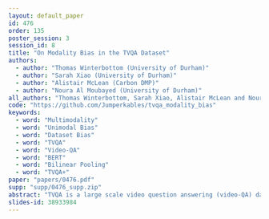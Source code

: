```yaml
---
layout: default_paper
id: 476
order: 135
poster_session: 3
session_id: 8
title: "On Modality Bias in the TVQA Dataset"
authors:
  - author: "Thomas Winterbottom (University of Durham)"
  - author: "Sarah Xiao (University of Durham)"
  - author: "Alistair McLean (Carbon DMP)"
  - author: "Noura Al Moubayed (University of Durham)"
all_authors: "Thomas Winterbottom, Sarah Xiao, Alistair McLean and Noura Al Moubayed"
code: "https://github.com/Jumperkables/tvqa_modality_bias"
keywords:
  - word: "Multimodality"
  - word: "Unimodal Bias"
  - word: "Dataset Bias"
  - word: "TVQA"
  - word: "Video-QA"
  - word: "BERT"
  - word: "Bilinear Pooling"
  - word: "TVQA+"
paper: "papers/0476.pdf"
supp: "supp/0476_supp.zip"
abstract: "TVQA is a large scale video question answering (video-QA) dataset based on popular TV shows. The questions were specifically designed to require \"both vision and language understanding to answer\". In this work, we demonstrate an inherent bias in the dataset towards the textual subtitle modality. We infer said bias both directly and indirectly, notably finding that models trained with subtitles learn, on-average, to suppress video feature contribution. Our results demonstrate that models trained on only the visual information can answer ~45% of the questions, while using only the subtitles achieves ~68%. We find that a bilinear pooling based joint representation of modalities damages model performance by 9% implying a reliance on modality specific information. We also show that TVQA fails to benefit from the RUBi modality bias reduction technique popularised in VQA. By simply improving text processing using BERT embeddings with the simple model first proposed for TVQA, we achieve state-of-the-art results (72.13%) compared to the highly complex STAGE model (70.50%). We recommend a multimodal evaluation framework that can highlight biases in models and isolate visual and textual reliant subsets of data. Using this framework we propose subsets of TVQA that respond exclusively to either or both modalities in order to facilitate multimodal modelling as TVQA originally intended."
slides-id: 38933984
---
```

